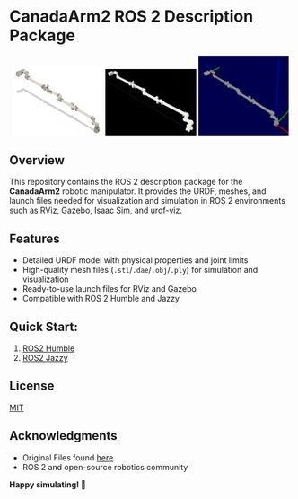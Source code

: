 # CanadaArm2 ROS 2 Description Package

<div align="center">
  <img src="https://github.com/1412kauti/canadarm2_description/blob/main/assets/autodesk_fusion.png" width="32%" alt="Fusion 360 Model"/>
  <img src="https://github.com/1412kauti/canadarm2_description/blob/main/assets/isaac_sim.png" width="32%" alt="Isaac Sim Model"/>
  <img src="https://github.com/1412kauti/canadarm2_description/blob/main/assets/urdf_viz.png" width="32%" alt="urdf-viz Model"/>
</div>

## Overview

This repository contains the ROS 2 description package for the **CanadaArm2** robotic manipulator.
It provides the URDF, meshes, and launch files needed for visualization and simulation in ROS 2 environments such as RViz, Gazebo, Isaac Sim, and urdf-viz.

## Features

- Detailed URDF model with physical properties and joint limits
- High-quality mesh files (`.stl`/`.dae`/`.obj`/`.ply`) for simulation and visualization
- Ready-to-use launch files for RViz and Gazebo
- Compatible with ROS 2 Humble and Jazzy

## Quick Start:

1. [ROS2 Humble](https://github.com/1412kauti/canadarm2_description/tree/ros2-humble)
2. [ROS2 Jazzy](https://github.com/1412kauti/canadarm2_description/tree/ros2-jazzy)

## License

[MIT](LICENSE)

## Acknowledgments

- Original Files found [here](https://www.thingiverse.com/thing:5424067)
- ROS 2 and open-source robotics community

**Happy simulating! 🤖**
